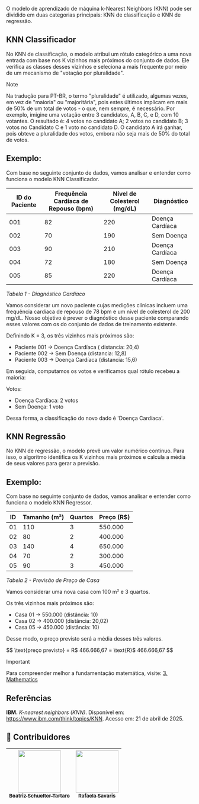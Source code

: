 O modelo de aprendizado de máquina k-Nearest Neighbors (KNN) pode ser dividido em duas categorias principais: KNN de classificação e KNN de regressão.

## KNN Classificador

No KNN de classificação, o modelo atribui um rótulo categórico a uma nova entrada com base nos K vizinhos mais próximos do conjunto de dados. Ele verifica as classes desses vizinhos e seleciona a mais frequente por meio de um mecanismo de "votação por pluralidade".

> [!NOTE]
> Na tradução para PT-BR, o termo "pluralidade" é utilizado, algumas vezes, em vez de "maioria" ou "majoritária", pois estes últimos implicam em mais de 50% de um total de votos - o que, nem sempre, é necessário.
> Por exemplo, imigine uma votação entre 3 candidatos, A, B, C, e D, com 10 votantes. O resultado é: 4 votos no candidato A; 2 votos no candidato B; 3 votos no Candidato C e 1 voto no candidato D. O candidato A irá ganhar, pois obteve a pluralidade dos votos, embora não seja mais de 50% do total de votos.

## Exemplo:

Com base no seguinte conjunto de dados, vamos analisar e entender como funciona o modelo KNN Classificador.

| ID do Paciente | Frequência Cardíaca de Repouso (bpm) | Nível de Colesterol (mg/dL) | Diagnóstico     |
|----------------|---------------------------------------|------------------------------|------------------|
| 001            | 82                                    | 220                          | Doença Cardíaca  |
| 002            | 70                                    | 190                          | Sem Doença       |
| 003            | 90                                    | 210                          | Doença Cardíaca  |
| 004            | 72                                    | 180                          | Sem Doença       |
| 005            | 85                                    | 220                          | Doença Cardíaca  |

*Tabela 1 - Diagnóstico Cardíaco*

Vamos considerar um novo paciente cujas medições clínicas incluem uma frequência cardíaca de repouso de 78 bpm e um nível de colesterol de 200 mg/dL. Nosso objetivo é prever o diagnóstico desse paciente comparando esses valores com os do conjunto de dados de treinamento existente.

Definindo K = 3, os três vizinhos mais próximos são:

- Paciente 001 → Doença Cardíaca ( distancia: 20,4)
- Paciente 002 → Sem Doença (distancia: 12,8)
- Paciente 003 → Doença Cardíaca (distancia: 15,6)

Em seguida, computamos os votos e verificamos qual rótulo recebeu a maioria:

Votos:

- Doença Cardíaca: 2 votos  
- Sem Doença: 1 voto  

Dessa forma, a classificação do novo dado é 'Doença Cardíaca'.

## KNN Regressão

No KNN de regressão, o modelo prevê um valor numérico contínuo. Para isso, o algoritmo identifica os K vizinhos mais próximos e calcula a média de seus valores para gerar a previsão.

## Exemplo:

Com base no seguinte conjunto de dados, vamos analisar e entender como funciona o modelo KNN Regressor.

| ID  | Tamanho (m²) | Quartos | Preço (R$)  |
|-----|--------------|---------|-------------|
| 01  | 110          | 3       | 550.000     |
| 02  | 80           | 2       | 400.000     |
| 03  | 140          | 4       | 650.000     |
| 04  | 70           | 2       | 300.000     |
| 05  | 90           | 3       | 450.000     |

*Tabela 2 - Previsão de Preço de Casa*

Vamos considerar uma nova casa com 100 m² e 3 quartos.

Os três vizinhos mais próximos são:

- Casa 01 → 550.000 (distância: 10)  
- Casa 02 → 400.000 (distância: 20,02)  
- Casa 05 → 450.000 (distância: 10)  

Desse modo, o preço previsto será a média desses três valores.

$$
\text{preço previsto} = R$ 466.666,67 = \text{R}\$ 466.666,67
$$

> [!IMPORTANT]
> Para compreender melhor a fundamentação matemática, visite: [3. Mathematics](https://github.com/mevianna/ISA/tree/main/KNN/3.mathematics)

## Referências ##
**IBM.** _K-nearest neighbors (KNN)_. Disponível em: https://www.ibm.com/think/topics/KNN. Acesso em: 21 de abril de 2025.

## 👾 **Contribuidores**  
| [<img loading="lazy" src="https://avatars.githubusercontent.com/u/197432407?v=4" width=115><br><sub>Beatriz Schuelter Tartare</sub>](https://github.com/beastartare) | [<img loading="lazy" src="https://avatars.githubusercontent.com/u/178849007?v=4" width=115><br><sub>Rafaela Savaris</sub>](https://github.com/rafasavaris) |
| :---: | :---: |
